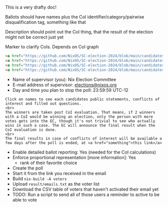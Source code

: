 This is a very drafty doc!

Ballots should have names plus the CoI identifier/category/pairwise disqualification tag, something like that

Description should point out the CoI thing, that the result of the election might not be correct just yet

Marker to clarify CoIs. Depends on CoI graph

```html
<a href="https://github.com/NixOS/SC-election-2024/blob/main/candidates/aleksanaa.md">@aleksanaa</a>
<a href="https://github.com/NixOS/SC-election-2024/blob/main/candidates/hsjobeki.md">@hsjobeki</a> (conflicts with @asymmetric)
<a href="https://github.com/NixOS/SC-election-2024/blob/main/candidates/asymmetric.md">@asymmetric</a> (conflicts with @hsjobeki)
<a href="https://github.com/NixOS/SC-election-2024/blob/main/candidates/SigmaSquadron.md">@SigmaSquadron</a>
```

- Name of supervisor (you): Nix Election Committee
- E-mail address of supervisor: elections@nixos.org
- Day and time you plan to stop the poll: <FILLME> 23:59:59 UTC-12

```
Click on names to see each candidates public statements, conflicts of interest and filled out questions.
<br>
The winners are taken post CoI evaluation. That means, if 2 winners with a CoI would be winning an election, only the person with more votes gets into the EC, though it's not trivial to see who actually wins in such a case. The EC will announce the final result when the CoI evaluation is done.
<br>
The final results in case of conflicts of interest will be available a few days after the poll is ended, at <a href="something">this link</a>
```

- Enable detailed ballot reporting: Yes (needed for the CoI calculations)
- Enforce proportional representation [more information]: Yes
  - rank of their favorite choice
- Create the poll
- Start it from the link you received in the email
- Build `nix-build -A voters`
- Upload `result/emails.txt` as the voter list
- Download the CSV table of voters that haven't activated their email yet
- TODO: Run a script to send all of those users a reminder to active to be able to vote
